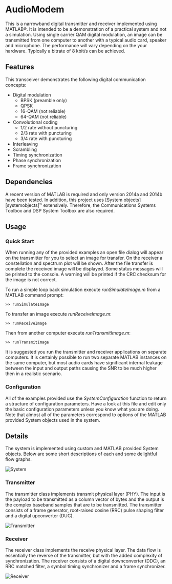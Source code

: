 AudioModem
==========

This is a narrowband digital transmitter and receiver implemented
using MATLAB®. It is intended to be a demonstration of a practical
system and not a simulation. Using single carrier QAM digital
modulation, an image can be transmitted from one computer to another
with a typical audio card, speaker and microphone. The performance
will vary depending on the your hardware. Typically a bitrate of 8
kbit/s can be achieved.

Features
--------

This transceiver demonstrates the following digital communication
concepts:

- Digital modulation
    - BPSK (preamble only)
    - QPSK
    - 16-QAM (not reliable)
    - 64-QAM (not reliable)
- Convolutional coding
    - 1/2 rate without puncturing
    - 2/3 rate with puncturing
    - 3/4 rate with puncturing
- Interleaving
- Scrambling
- Timing synchronization
- Phase synchronization
- Frame synchronization

Dependencies
------------

A recent version of MATLAB is required and only version 2014a and
2014b have been tested. In addition, this project uses [System
objects][systemobjects]™ extensively. Therefore, the Communications Systems
Toolbox and DSP System Toolbox are also required.

Usage
-----

### Quick Start

When running any of the provided examples an open file dialog will
appear on the transmitter for you to select an image for transfer.  On
the receiver a constellation and spectrum plot will be shown. After the
file transfer is complete the received image will be displayed. Some
status messages will be printed to the console. A warning will be
printed if the CRC checksum for the image is not correct.

To run a simple loop back simulation execute *runSimulateImage.m*
from a MATLAB command prompt:

    >> runSimulateImage

To transfer an image execute *runReceiveImage.m*:

    >> runReceiveImage

Then from another computer execute *runTransmitImage.m*:

    >> runTransmitImage

It is suggested you run the transmitter and receiver applications on
separate computers. It is certainly possible to run two separate
MATLAB instances on the same computer, but most audio cards have
significant internal leakage between the input and output paths
causing the SNR to be much higher then in a realistic scenario.

### Configuration

All of the examples provided use the *SystemConfiguration* function to
return a structure of configuration parameters. Have a look at this
file and edit only the basic configuration parameters unless you know
what you are doing. Note that almost all of the parameters correspond
to options of the MATLAB provided System objects used in the system.

Details
-------

The system is implemented using custom and MATLAB provided System
objects. Below are some short descriptions of each and some
delightful flow graphs.

![System][system]

### Transmitter

The transmitter class implements transmit physical layer (PHY). The
input is the payload to be transmitted as a column vector of bytes and
the output is the complex baseband samples that are to be transmitted.
The transmitter consists of a frame generator, root-raised cosine
(RRC) pulse shaping filter and a digital upconverter (DUC).

![Transmitter][transmitter]

### Receiver

The receiver class implements the receive physical layer. The data
flow is essentially the reverse of the transmitter, but with the added
complexity of synchronization. The receiver consists of a digital
downconverter (DDC), an RRC matched filter, a symbol timing
synchronizer and a frame synchronizer.

![Receiver][receiver]

[system]: http://www.cae.tntech.edu/~cbwithersp42/audiomodem/system.svg
[transmitter]: http://www.cae.tntech.edu/~cbwithersp42/audiomodem/transmitter.svg
[receiver]: http://www.cae.tntech.edu/~cbwithersp42/audiomodem/receiver.svg


